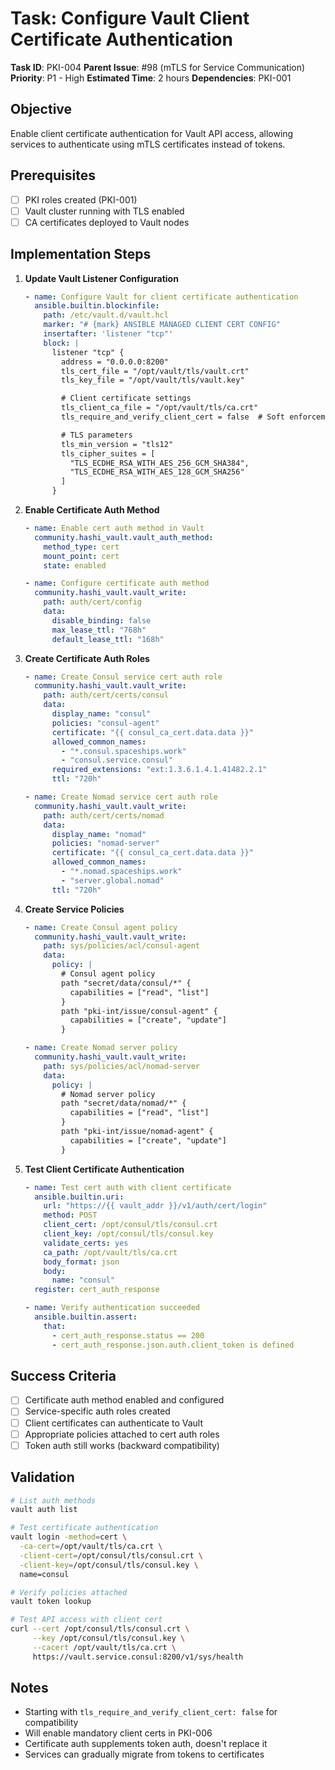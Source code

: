 # Task: Configure Vault Client Certificate Authentication

**Task ID**: PKI-004
**Parent Issue**: #98 (mTLS for Service Communication)
**Priority**: P1 - High
**Estimated Time**: 2 hours
**Dependencies**: PKI-001

## Objective

Enable client certificate authentication for Vault API access, allowing services to authenticate using mTLS certificates instead of tokens.

## Prerequisites

- [ ] PKI roles created (PKI-001)
- [ ] Vault cluster running with TLS enabled
- [ ] CA certificates deployed to Vault nodes

## Implementation Steps

1. **Update Vault Listener Configuration**

   ```yaml
   - name: Configure Vault for client certificate authentication
     ansible.builtin.blockinfile:
       path: /etc/vault.d/vault.hcl
       marker: "# {mark} ANSIBLE MANAGED CLIENT CERT CONFIG"
       insertafter: 'listener "tcp"'
       block: |
         listener "tcp" {
           address = "0.0.0.0:8200"
           tls_cert_file = "/opt/vault/tls/vault.crt"
           tls_key_file = "/opt/vault/tls/vault.key"

           # Client certificate settings
           tls_client_ca_file = "/opt/vault/tls/ca.crt"
           tls_require_and_verify_client_cert = false  # Soft enforcement

           # TLS parameters
           tls_min_version = "tls12"
           tls_cipher_suites = [
             "TLS_ECDHE_RSA_WITH_AES_256_GCM_SHA384",
             "TLS_ECDHE_RSA_WITH_AES_128_GCM_SHA256"
           ]
         }
   ```

2. **Enable Certificate Auth Method**

   ```yaml
   - name: Enable cert auth method in Vault
     community.hashi_vault.vault_auth_method:
       method_type: cert
       mount_point: cert
       state: enabled

   - name: Configure certificate auth method
     community.hashi_vault.vault_write:
       path: auth/cert/config
       data:
         disable_binding: false
         max_lease_ttl: "768h"
         default_lease_ttl: "168h"
   ```

3. **Create Certificate Auth Roles**

   ```yaml
   - name: Create Consul service cert auth role
     community.hashi_vault.vault_write:
       path: auth/cert/certs/consul
       data:
         display_name: "consul"
         policies: "consul-agent"
         certificate: "{{ consul_ca_cert.data.data }}"
         allowed_common_names:
           - "*.consul.spaceships.work"
           - "consul.service.consul"
         required_extensions: "ext:1.3.6.1.4.1.41482.2.1"
         ttl: "720h"

   - name: Create Nomad service cert auth role
     community.hashi_vault.vault_write:
       path: auth/cert/certs/nomad
       data:
         display_name: "nomad"
         policies: "nomad-server"
         certificate: "{{ consul_ca_cert.data.data }}"
         allowed_common_names:
           - "*.nomad.spaceships.work"
           - "server.global.nomad"
         ttl: "720h"
   ```

4. **Create Service Policies**

   ```yaml
   - name: Create Consul agent policy
     community.hashi_vault.vault_write:
       path: sys/policies/acl/consul-agent
       data:
         policy: |
           # Consul agent policy
           path "secret/data/consul/*" {
             capabilities = ["read", "list"]
           }
           path "pki-int/issue/consul-agent" {
             capabilities = ["create", "update"]
           }

   - name: Create Nomad server policy
     community.hashi_vault.vault_write:
       path: sys/policies/acl/nomad-server
       data:
         policy: |
           # Nomad server policy
           path "secret/data/nomad/*" {
             capabilities = ["read", "list"]
           }
           path "pki-int/issue/nomad-agent" {
             capabilities = ["create", "update"]
           }
   ```

5. **Test Client Certificate Authentication**

   ```yaml
   - name: Test cert auth with client certificate
     ansible.builtin.uri:
       url: "https://{{ vault_addr }}/v1/auth/cert/login"
       method: POST
       client_cert: /opt/consul/tls/consul.crt
       client_key: /opt/consul/tls/consul.key
       validate_certs: yes
       ca_path: /opt/vault/tls/ca.crt
       body_format: json
       body:
         name: "consul"
     register: cert_auth_response

   - name: Verify authentication succeeded
     ansible.builtin.assert:
       that:
         - cert_auth_response.status == 200
         - cert_auth_response.json.auth.client_token is defined
   ```

## Success Criteria

- [ ] Certificate auth method enabled and configured
- [ ] Service-specific auth roles created
- [ ] Client certificates can authenticate to Vault
- [ ] Appropriate policies attached to cert auth roles
- [ ] Token auth still works (backward compatibility)

## Validation

```bash
# List auth methods
vault auth list

# Test certificate authentication
vault login -method=cert \
  -ca-cert=/opt/vault/tls/ca.crt \
  -client-cert=/opt/consul/tls/consul.crt \
  -client-key=/opt/consul/tls/consul.key \
  name=consul

# Verify policies attached
vault token lookup

# Test API access with client cert
curl --cert /opt/consul/tls/consul.crt \
     --key /opt/consul/tls/consul.key \
     --cacert /opt/vault/tls/ca.crt \
     https://vault.service.consul:8200/v1/sys/health
```

## Notes

- Starting with `tls_require_and_verify_client_cert: false` for compatibility
- Will enable mandatory client certs in PKI-006
- Certificate auth supplements token auth, doesn't replace it
- Services can gradually migrate from tokens to certificates
